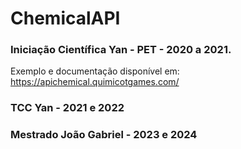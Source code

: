 # ChemicalAPI
### Iniciação Científica Yan - PET - 2020 a 2021.

Exemplo e documentação disponível em: https://apichemical.quimicotgames.com/

### TCC Yan - 2021 e 2022

### Mestrado João Gabriel - 2023 e 2024
